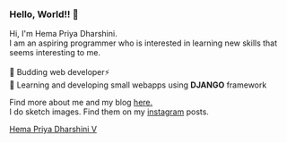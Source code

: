### Hello, World!! 👋

Hi, I'm Hema Priya Dharshini.
<br>
I am an aspiring programmer who is interested in learning new skills that seems interesting to me.
<br>
<br>
🌱 Budding web developer⚡
<br>
🔭 Learning and developing small webapps using <strong>DJANGO</strong> framework


Find more about me and my blog <a href="https://hemahpd.in/">here.</a>
<br>
I do sketch images. Find them on my <a href="https://www.instagram.com/hema_hpd/">instagram</a> posts.

<div class="badge-base LI-profile-badge" data-locale="en_US" data-size="medium" data-theme="dark" data-type="VERTICAL" data-vanity="hemahpd" data-version="v1"><a class="badge-base__link LI-simple-link" href="https://in.linkedin.com/in/hemahpd?trk=profile-badge">Hema Priya Dharshini V</a></div>
              



<!--
**hemahpd/hemahpd** is a ✨ _special_ ✨ repository because its `README.md` (this file) appears on your GitHub profile.

Here are some ideas to get you started:

- 🔭 I’m currently working on ...
- 🌱 I’m currently learning ...
- 👯 I’m looking to collaborate on ...
- 🤔 I’m looking for help with ...
- 💬 Ask me about ...
- 📫 How to reach me: ...
- 😄 Pronouns: ...
- ⚡ Fun fact: ...
-->
